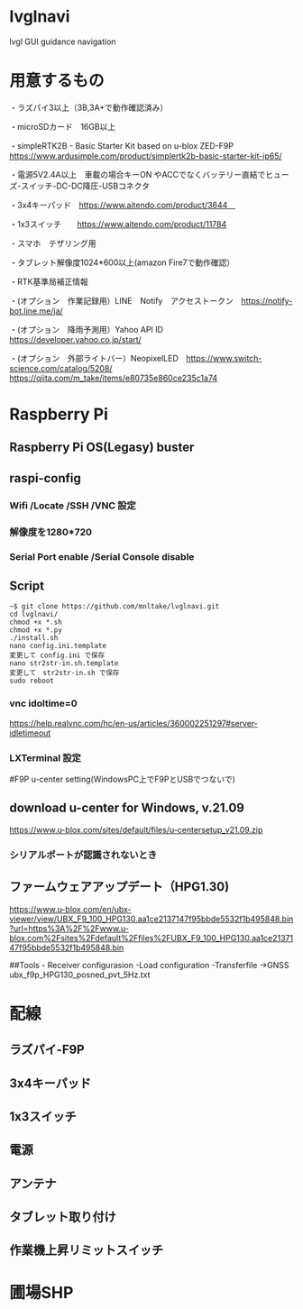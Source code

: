 # lvglnavi
lvgl GUI guidance navigation

# 用意するもの

・ラズパイ3以上（3B,3A+で動作確認済み）

・microSDカード　16GB以上

・simpleRTK2B - Basic Starter Kit based on u-blox ZED-F9P  https://www.ardusimple.com/product/simplertk2b-basic-starter-kit-ip65/

・電源5V2.4A以上　車載の場合キーON やACCでなくバッテリー直結でヒューズ-スイッチ-DC-DC降圧-USBコネクタ

・3x4キーパッド　https://www.aitendo.com/product/3644　

・1x3スイッチ　　https://www.aitendo.com/product/11784

・スマホ　テザリング用

・タブレット解像度1024*600以上(amazon Fire7で動作確認）

・RTK基準局補正情報

・(オプション　作業記録用）LINE　Notify　アクセストークン　https://notify-bot.line.me/ja/

・(オプション　降雨予測用）Yahoo API ID https://developer.yahoo.co.jp/start/

・(オプション　外部ライトバー）NeopixelLED　https://www.switch-science.com/catalog/5208/ 
https://qiita.com/m_take/items/e80735e860ce235c1a74

# Raspberry Pi

## Raspberry Pi OS(Legasy) buster

## raspi-config

### Wifi /Locate /SSH /VNC 設定

### 解像度を1280*720

### Serial Port enable /Serial Console disable

## Script
```
~$ git clone https://github.com/mnltake/lvglnavi.git
cd lvglnavi/
chmod +x *.sh
chmod +x *.py
./install.sh
nano config.ini.template
変更して config.ini で保存
nano str2str-in.sh.template
変更して　str2str-in.sh で保存
sudo reboot
```

### vnc idoltime=0

https://help.realvnc.com/hc/en-us/articles/360002251297#server-idletimeout
### LXTerminal 設定

#F9P u-center setting(WindowsPC上でF9PとUSBでつないで)
## download u-center for Windows, v.21.09
https://www.u-blox.com/sites/default/files/u-centersetup_v21.09.zip

### シリアルポートが認識されないとき
## ファームウェアアップデート（HPG1.30)
https://www.u-blox.com/en/ubx-viewer/view/UBX_F9_100_HPG130.aa1ce2137147f95bbde5532f1b495848.bin?url=https%3A%2F%2Fwww.u-blox.com%2Fsites%2Fdefault%2Ffiles%2FUBX_F9_100_HPG130.aa1ce2137147f95bbde5532f1b495848.bin

##Tools - Receiver configurasion 
  -Load configuration -Transferfile ->GNSS
  ubx_f9p_HPG130_posned_pvt_5Hz.txt
# 配線

## ラズパイ-F9P

## 3x4キーパッド

## 1x3スイッチ

## 電源

## アンテナ

## タブレット取り付け

## 作業機上昇リミットスイッチ

# 圃場SHP




